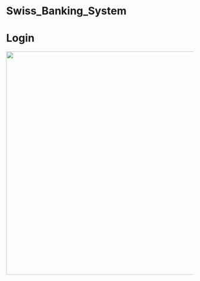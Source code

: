 # Swiss_Banking_System
<h1>Login</h1>
<img src="https://user-images.githubusercontent.com/104012041/165060082-3b9bd4df-3f0f-4d59-8588-867a5abea6e8.png" height="600">
